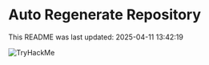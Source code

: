# Auto Regenerate Repository

This README was last updated: 2025-04-11 13:42:19

 ![TryHackMe](https://tryhackme.com/badge/533634)